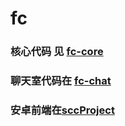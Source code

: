 # fc

###  核心代码 见 [fc-core](https://github.com/Sujia2019/fc/fc-core)

###  聊天室代码在 [fc-chat](https://github.com/Sujia2019/fc/fc-chat)

###  安卓前端在[sccProject](https://github.com/Sujia2019/sccProject)
